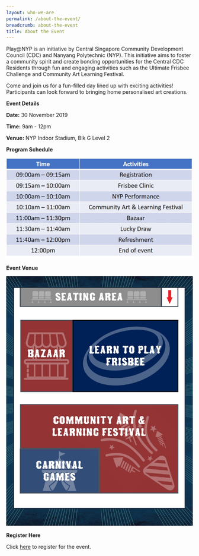 ```yaml
---
layout: who-we-are
permalink: /about-the-event/
breadcrumb: about-the-event
title: About the Event
---
```


Play@NYP is an initiative by Central Singapore Community Development Council (CDC) and Nanyang Polytechnic (NYP). This initiative aims to foster a community spirit and create bonding opportunities for the Central CDC Residents through fun and engaging activities such as the Ultimate Frisbee Challenge and Community Art Learning Festival.

Come and join us for a fun-filled day lined up with exciting activities!
Participants can look forward to bringing home personalised art creations.


**Event Details**

**Date:** 30 November 2019 

**Time:** 9am - 12pm 

**Venue:** NYP Indoor Stadium, Blk G Level 2 

**Program Schedule**

![](/images/Program_Schedule.jpg)

**Event Venue**

![](/images/Program_Layout.jpg)

**Register Here**

Click [here](https://form.gov.sg/5db7d90807f16e00125ea677) to register for the event. 
